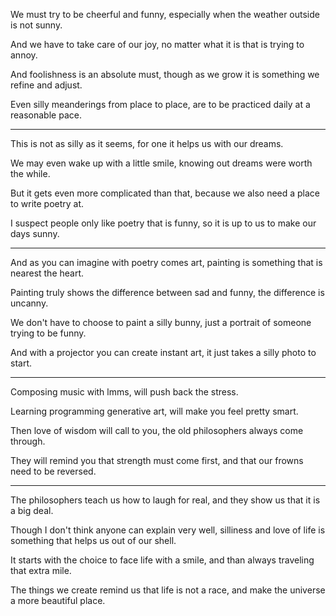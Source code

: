 We must try to be cheerful and funny,
especially when the weather outside is not sunny.

And we have to take care of our joy,
no matter what it is that is trying to annoy.

And foolishness is an absolute must,
though as we grow it is something we refine and adjust.

Even silly meanderings from place to place,
are to be practiced daily at a reasonable pace.

---

This is not as silly as it seems,
for one it helps us with our dreams.

We may even wake up with a little smile,
knowing out dreams were worth the while.

But it gets even more complicated than that,
because we also need a place to write poetry at.

I suspect people only like poetry that is funny,
so it is up to us to make our days sunny.

---

And as you can imagine with poetry comes art,
painting is something that is nearest the heart.

Painting truly shows the difference between sad and funny,
the difference is uncanny.

We don't have to choose to paint a silly bunny,
just a portrait of someone trying to be funny.

And with a projector you can create instant art,
it just takes a silly photo to start.

---

Composing music with lmms,
will push back the stress.

Learning programming generative art,
will make you feel pretty smart.

Then love of wisdom will call to you,
the old philosophers always come through.

They will remind you that strength must come first,
and that our frowns need to be reversed.

---

The philosophers teach us how to laugh for real,
and they show us that it is a big deal.

Though I don't think anyone can explain very well,
silliness and love of life is something that helps us out of our shell.

It starts with the choice to face life with a smile,
and than always traveling that extra mile.

The things we create remind us that life is not a race,
and make the universe a more beautiful place.
